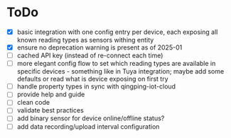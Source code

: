 # ToDo

- [x] basic integration with one config entry per device, each exposing all known reading types as sensors withing entity
- [x] ensure no deprecation warning is present as of 2025-01
- [ ] cached API key (instead of re-connect each time)
- [ ] more elegant config flow to set which reading types are available in specific devices - something like in Tuya integration; maybe add some defaults or read what is device exposing on first try
- [ ] handle property types in sync with qingping-iot-cloud
- [ ] provide help and guide
- [ ] clean code
- [ ] validate best practices
- [ ] add binary sensor for device online/offline status?
- [ ] add data recording/upload interval configuration
